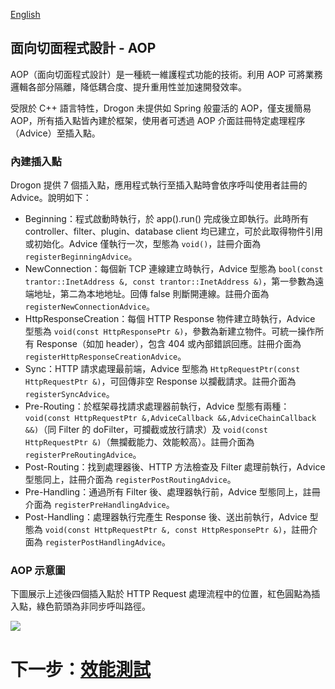 [English](/ENG/ENG-13-AOP-Aspect-Oriented-Programming)

## 面向切面程式設計 - AOP

AOP（面向切面程式設計）是一種統一維護程式功能的技術。利用 AOP 可將業務邏輯各部分隔離，降低耦合度、提升重用性並加速開發效率。

受限於 C++ 語言特性，Drogon 未提供如 Spring 般靈活的 AOP，僅支援簡易 AOP，所有插入點皆內建於框架，使用者可透過 AOP 介面註冊特定處理程序（Advice）至插入點。

### 內建插入點

Drogon 提供 7 個插入點，應用程式執行至插入點時會依序呼叫使用者註冊的 Advice。說明如下：

* Beginning：程式啟動時執行，於 app().run() 完成後立即執行。此時所有 controller、filter、plugin、database client 均已建立，可於此取得物件引用或初始化。Advice 僅執行一次，型態為 `void()`，註冊介面為 `registerBeginningAdvice`。
* NewConnection：每個新 TCP 連線建立時執行，Advice 型態為 `bool(const trantor::InetAddress &, const trantor::InetAddress &)`，第一參數為遠端地址，第二為本地地址。回傳 false 則斷開連線。註冊介面為 `registerNewConnectionAdvice`。
* HttpResponseCreation：每個 HTTP Response 物件建立時執行，Advice 型態為 `void(const HttpResponsePtr &)`，參數為新建立物件。可統一操作所有 Response（如加 header），包含 404 或內部錯誤回應。註冊介面為 `registerHttpResponseCreationAdvice`。
* Sync：HTTP 請求處理最前端，Advice 型態為 `HttpRequestPtr(const HttpRequestPtr &)`，可回傳非空 Response 以攔截請求。註冊介面為 `registerSyncAdvice`。
* Pre-Routing：於框架尋找請求處理器前執行，Advice 型態有兩種：`void(const HttpRequestPtr &,AdviceCallback &&,AdviceChainCallback &&)`（同 Filter 的 doFilter，可攔截或放行請求）及 `void(const HttpRequestPtr &)`（無攔截能力、效能較高）。註冊介面為 `registerPreRoutingAdvice`。
* Post-Routing：找到處理器後、HTTP 方法檢查及 Filter 處理前執行，Advice 型態同上，註冊介面為 `registerPostRoutingAdvice`。
* Pre-Handling：通過所有 Filter 後、處理器執行前，Advice 型態同上，註冊介面為 `registerPreHandlingAdvice`。
* Post-Handling：處理器執行完產生 Response 後、送出前執行，Advice 型態為 `void(const HttpRequestPtr &, const HttpResponsePtr &)`，註冊介面為 `registerPostHandlingAdvice`。

### AOP 示意圖

下圖展示上述後四個插入點於 HTTP Request 處理流程中的位置，紅色圓點為插入點，綠色箭頭為非同步呼叫路徑。

![](images/AOP.png)

# 下一步：[效能測試](/CHN/CHN-14-性能测试)
